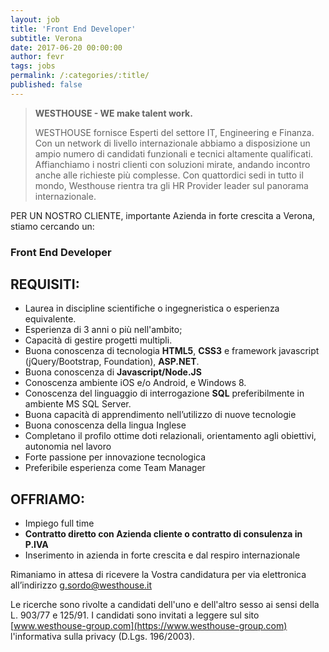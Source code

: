 ```yaml
---
layout: job
title: 'Front End Developer'
subtitle: Verona
date: 2017-06-20 00:00:00
author: fevr
tags: jobs
permalink: /:categories/:title/
published: false
---
```


> **WESTHOUSE - WE make talent work.**
>
> WESTHOUSE fornisce Esperti del settore IT, Engineering e Finanza. Con un network di livello internazionale
> abbiamo a disposizione un ampio numero di candidati funzionali e tecnici altamente qualificati.
> Affianchiamo i nostri clienti con soluzioni mirate, andando incontro anche alle richieste più complesse. Con
> quattordici sedi in tutto il mondo, Westhouse rientra tra gli HR Provider leader sul panorama internazionale.

PER UN NOSTRO CLIENTE, importante Azienda in forte crescita a Verona, stiamo cercando un:

### Front End Developer

## REQUISITI:

- Laurea in discipline scientifiche o ingegneristica o esperienza equivalente.
- Esperienza di 3 anni o più nell'ambito;
- Capacità di gestire progetti multipli.
- Buona conoscenza di tecnologia **HTML5**, **CSS3** e framework javascript (jQuery/Bootstrap, Foundation), **ASP.NET**.
- Buona conoscenza di **Javascript/Node.JS**
- Conoscenza ambiente iOS e/o Android, e Windows 8.
- Conoscenza del linguaggio di interrogazione **SQL** preferibilmente in ambiente MS SQL Server.
- Buona capacità di apprendimento nell’utilizzo di nuove tecnologie
- Buona conoscenza della lingua Inglese
- Completano il profilo ottime doti relazionali, orientamento agli obiettivi, autonomia nel lavoro
- Forte passione per innovazione tecnologica
- Preferibile esperienza come Team Manager

## OFFRIAMO:

- Impiego full time
- **Contratto diretto con Azienda cliente o contratto di consulenza in P.IVA**
- Inserimento in azienda in forte crescita e dal respiro internazionale

Rimaniamo in attesa di ricevere la Vostra candidatura per via elettronica all’indirizzo [g.sordo@westhouse.it](mailto:g.sordo@westhouse.it)

Le ricerche sono rivolte a candidati dell'uno e dell'altro sesso ai sensi della L. 903/77 e 125/91.
I candidati sono invitati a leggere sul sito [www.westhouse-group.com](https://www.westhouse-group.com)
l'informativa sulla privacy (D.Lgs. 196/2003).
